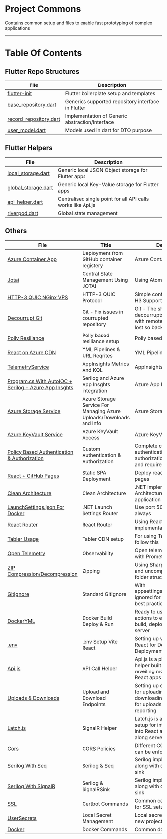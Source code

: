 # Project Commons
Contains common setup and files to enable fast prototyping of complex applications

<hr/>

# Table Of Contents

## Flutter Repo Structures

File | Description
--- | ---
<a href='commons/flutter/flutter-init.md'>flutter-init</a> | Flutter boilerplate setup and templates
<a href='commons/flutter/base_repository.md'>base_repository.dart</a> | Generics supported repository interface in Flutter
<a href='commons/flutter/record_repository.md'>record_repository.dart</a> | Implementation of Generic abstraction/interface
<a href='commons/flutter/user_model.md'>user_model.dart</a> | Models used in dart for DTO purpose

## Flutter Helpers

File | Description
--- | ---
<a href='commons/flutter/local_storage.md'>local_storage.dart</a> | Generic local JSON Object storage for Flutter apps
<a href='commons/flutter/global_storage.md'>global_storage.dart</a> | Generic local Key-Value storage for Flutter apps
<a href='commons/flutter/api_helper.md'>api_helper.dart</a> | Centralised single point for all API calls works like Api.js
<a href='commons/flutter/riverpod.md'>riverpod.dart</a> | Global state management

## Others

File | Title | Description
--- | --- | ---
<a href='commons/aca.md'>Azure Container App</a> | Deployment from GitHub container registery |  Azure Container App
<a href='commons/jotai.md'>Jotai</a> | Central State Management Using JOTAI |  Using Atoms
<a href='commons/nginx-conf.md'>HTTP-3 QUIC NGinx VPS</a> | HTTP-3 QUIC Protocol |  Simple conf for HTTP-3 QUIC H3 Support
<a href='commons/decourrupt-git.md'>Decourrupt Git</a> | Git - Fix issues in courrupted repository |  Git - The shell script decourrupts git and syncs with remote (Changes will be lost so backup)
<a href='commons/resiliance.md'>Polly Resiliance</a> | Polly based resiliance setup | Polly based resiliance setup
<a href='commons/react_cdn.md'>React on Azure CDN</a> | YML Pipelines & URL Reqrites | YML Pipelines & URL Reqrites
<a href='commons/AppInsightsMetricsAndKQL.md'>TelemetryService</a> | AppInsights Metrics And KQL | AppInsights Metrics And KQL
<a href='commons/AppInsghts.md'>Program.cs With AutoIOC + Serilog + Azure App Insghts</a> | Serilog and Azure App Insghts integration | Azure App Insghts
<a href='commons/AzureStorageService.md'>Azure Storage Service</a> | Azure Storage Service For Managing Azure Uploads/Downloads and Info | Azure Storage
<a href='commons/KeyVault.md'>Azure KeyVault Service</a> | Azure KeyVault Access | Azure KeyVault Access
<a href='commons/CustomAuth.md'>Policy Based Authentication & Authorization</a> | Custom Authentication & Authorization | Complete control of authentication and authorization using handlers and requirements
<a href='commons/ghpages.md'>React + GitHub Pages</a> | Static SPA Deployment | Deploy react app to Github pages
<a href='commons/CleanArchitecture.md'>Clean Architecture</a> | Clean Architecture | .NET implementation of Clean Architecture with a sample application
<a href='commons/LaunchSettings.md'>LaunchSettings.json For Docker</a> | .NET Launch Settings Router | Use port 5000 and 5001 always
<a href='commons/Router.md'>React Router</a> | React Router | Using React router for implementation
<a href='commons/Tabler.md'>Tabler Usage</a> | Tabler CDN setup | For using Tabler in React, Just follow this
<a href='commons/OpenTelemetry.md'>Open Telemetry</a> | Observability | Open telemetry integration with Promethieus
<a href='commons/SharpCompress.md'>ZIP Compression/Decompression</a> | Zipping | Using SharpLib to compress and uncompress preserving folder structure
<a href='commons/GitIgnore.md'>GitIgnore</a> | Standard GitIgnore | With appsettings.Development.json ignored for secret keeping best practice
<a href='commons/DockerYML.md'>DockerYML</a> | Docker Build Deploy & Run | Ready to use YML for GitHub actions to enable docker build, deploy and run on server
<a href='commons/Env.md'>.env</a> | .env Setup Vite React | Setting up variables in Vite React for Development and Deployment
<a href='commons/ApiJs.md'>Api.js</a> | API Call Helper | Api.js is a plug and play API helper built using Axios in reveiling module pattern into React apps
<a href='commons/UploadDownload.md'>Uploads & Downloads</a> | Upload and Download Endpoints | Setting up endpoints in .NET for uploading and downloading and using Api.js for uploads with progress reporting
<a href='commons/LatchJs.md'>Latch.js</a> | SignalR Helper | Latch.js is a plug and play setup for integrating SignalR into React apps in a breeze along server config
<a href='commons/Cors.md'>Cors</a> | CORS Policies | Different CORS policies that can be enforced
<a href='commons/SerilogSeq.md'>Serilog With Seq</a> | Serilog & Seq | Serilog implementation in API along with custom SignalR sink
<a href='commons/SerilogSignalR.md'>Serilog With SignalR</a> | Serilog & SignalRSink | Serilog implementation in API along with custom SignalR sink
<a href='commons/Ssl.md'>SSL</a> | Certbot Commands | Common certbot commands for SSL setup on server
<a href='commons/UserSecrets.md'>UserSecrets</a> | Local Secret Management | Local secret management for new projects
<a href='commons/Docker.md'>Docker</a> | Docker Commands | Common docker commands
